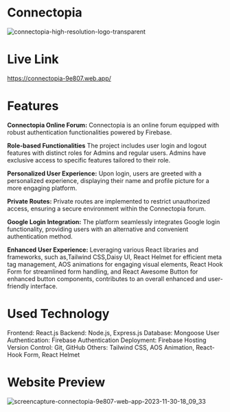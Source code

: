 
# Connectopia


![connectopia-high-resolution-logo-transparent](https://github.com/AsibHasanRiyad/car-doctor-client/assets/137589900/c203e2c9-a353-4d11-abba-a385826a9b91)


# Live Link

https://connectopia-9e807.web.app/


# Features

**Connectopia Online Forum:** Connectopia is an online forum equipped with robust authentication functionalities powered by Firebase.

**Role-based Functionalities** The project includes user login and logout features with distinct roles for Admins and regular users. Admins have exclusive access to specific features tailored to their role.

**Personalized User Experience:** Upon login, users are greeted with a personalized experience, displaying their name and profile picture for a more engaging platform.

**Private Routes:** Private routes are implemented to restrict unauthorized access, ensuring a secure environment within the Connectopia forum.

**Google Login Integration:** The platform seamlessly integrates Google login functionality, providing users with an alternative and convenient authentication method.

**Enhanced User Experience:** Leveraging various React libraries and frameworks, such as,Tailwind CSS,Daisy UI, React Helmet for efficient meta tag management, AOS animations for engaging visual elements, React Hook Form for streamlined form handling, and React Awesome Button for enhanced button components, contributes to an overall enhanced and user-friendly interface.
# Used Technology
Frontend: React.js
Backend: Node.js, Express.js
Database: Mongoose
User Authentication: Firebase Authentication
Deployment: Firebase Hosting
Version Control: Git, GitHub
Others: Tailwind CSS, AOS Animation, React-Hook Form, React Helmet



# Website Preview
![screencapture-connectopia-9e807-web-app-2023-11-30-18_09_33](https://github.com/AsibHasanRiyad/car-doctor-client/assets/137589900/8d877792-e810-415c-855e-8d9f0d037ab6)


